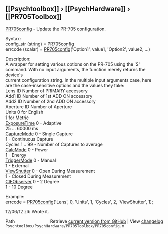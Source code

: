 ## [[Psychtoolbox]] &#8250; [[PsychHardware]] &#8250; [[PR705Toolbox]]

[PR705config](PR705config) - Update the PR-705 configuration.  
  
Syntax:  
config\_str (string) = [PR705config](PR705config)  
errcode (scalar) = [PR705config](PR705config)('Option1', value1, 'Option2', value2, ...)  
  
Description:  
A wrapper for setting various options on the PR-705 using the 'S'  
command. With no input arguments, the function merely returns the device's  
current configuration string. In the multiple input arguments case, here  
are the case-insensitive options and the values they take:  
Lens         ID Number of PRIMARY accessory  
Add1         ID Number of 1st ADD ON accessory  
Add2         ID Number of 2nd ADD ON accessory  
Aperture     ID Number of Aperture  
Units        0 for English  
             1 for Metric  
[ExposureTime](ExposureTime) 0 - Adaptive  
             25 ... 60000 ms  
[CaptureMode](CaptureMode)  0 - Single Capture  
             1 - Continuous Capture  
Cycles       1 .. 99 - Number of Captures to average  
[CalcMode](CalcMode)     0 - Power  
             1 - Energy  
[TriggerMode](TriggerMode)  0 - Manual  
             1 - External  
[ViewShutter](ViewShutter)  0 - Open During Measurement  
             1 - Closed During Measurement  
[CIEObserver](CIEObserver)  0 -  2 Degree  
             1 - 10 Degree  
  
Example:  
errcode = [PR705config](PR705config)('Lens', 0, 'Units', 1, 'Cycles', 2, 'ViewShutter', 1);  
  
12/06/12    zlb   Wrote it.  




<div class="code_header" style="text-align:right;">
  <span style="float:left;">Path&nbsp;&nbsp;</span> <span class="counter">Retrieve <a href=
  "https://raw.github.com/Psychtoolbox-3/Psychtoolbox-3/beta/Psychtoolbox/PsychHardware/PR705Toolbox/PR705config.m">current version from GitHub</a> | View <a href=
  "https://github.com/Psychtoolbox-3/Psychtoolbox-3/commits/beta/Psychtoolbox/PsychHardware/PR705Toolbox/PR705config.m">changelog</a></span>
</div>
<div class="code">
  <code>Psychtoolbox/PsychHardware/PR705Toolbox/PR705config.m</code>
</div>

